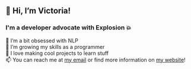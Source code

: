 ## 👋 Hi, I’m Victoria!

### I'm a developer advocate with Explosion 💥

👀 I’m a bit obsessed with NLP  
🌱 I’m growing my skills as a programmer  
🍅 I love making cool projects to learn stuff  
📫 You can reach me at [my email](victorialslocum@gmail.com) or find more information on [my website](https://victoriaslocum.com)!  
